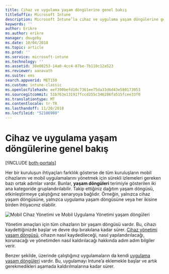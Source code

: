 ```yaml
---
title: Cihaz ve uygulama yaşam döngülerine genel bakış
titleSuffix: Microsoft Intune
description: Microsoft Intune’la cihaz ve uygulama yaşam döngülerine genel bakış.
keywords: ''
author: Erikre
ms.author: erikre
manager: dougeby
ms.date: 10/04/2018
ms.topic: article
ms.prod: ''
ms.service: microsoft-intune
ms.technology: ''
ms.assetid: 38e08253-14a0-4cc4-87be-7b110c12a523
ms.reviewer: aanavath
ms.suite: ems
search.appverid: MET150
ms.custom: intune-classic
ms.openlocfilehash: eef390befd10c7361ee75da33d6d43e580173953
ms.sourcegitcommit: 51b763e131917fccd255c346286fa515fcee33f0
ms.translationtype: MT
ms.contentlocale: tr-TR
ms.lasthandoff: 11/20/2018
ms.locfileid: "52186980"
---
```

# <a name="overview-of-device-and-app-lifecycles"></a>Cihaz ve uygulama yaşam döngülerine genel bakış

[!INCLUDE [both-portals](./includes/note-for-both-portals.md)]

Her bir kuruluşun ihtiyaçları farklılık gösterse de tüm kuruluşların mobil cihazlarını ve mobil uygulamalarını yönetmek için sürekli izlemeleri gereken bazı ortak adımlar vardır. Bunlar, **yaşam döngüleri** terimiyle gösterilen iki ana kategoride gruplandırılabilir. Takip ettiğiniz dağıtım yaşam döngüsü, etkinleştirmeye çalıştığınız senaryoya bağlıdır. Örneğin, yalnızca cihaz yaşam döngüsüne, yalnızca uygulama yaşam döngüsüne veya her ikisine birden ihtiyacınız olabilir.

![Mobil Cihaz Yönetimi ve Mobil Uygulama Yönetimi yaşam döngüleri](./media/device-app-lifecycle.png)

Yönetim amaçları için tüm cihazların bir yaşam döngüsü vardır. Bu, cihazı kaydettiğinizde başlar ve devre dışı bırakılana kadar sürer. [Cihaz yönetimi yaşam döngüsü](device-lifecycle.md), cihazın nasıl kaydedileceği, nasıl yapılandırılacağı, korunacağı ve yönetimden nasıl kaldırılacağı hakkında adım adım bilgiler verir.

Benzer şekilde, üzerinde çalıştığınız uygulamaların da kendi [uygulama yaşam döngüleri](app-lifecycle.md) vardır. Bu, uygulamayı Intune’a eklemekle başlar ve artık gerekmedikleri aşamada kaldırılmalarına kadar sürer.

